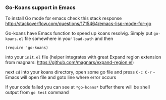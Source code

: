 ### Go-Koans support in Emacs

To install Go mode for emacs check this stack response http://stackoverflow.com/questions/1715464/emacs-lisp-mode-for-go

Go-koans have Emacs function to speed up koans resolvig. Simply put `go-koans.el` file somewhere in your `load-path`
and then

    (require 'go-koans)

into your `init.el` file (helper integrates with great Expand region extension from magnars: https://github.com/magnars/expand-region.el)

next `cd` into your koans directory, open some go file and press `C-c C-r` - Emacs will open file and goto line where error occurs

If your code failed you can see at `*go-koans*` buffer there will be shell output from `go test` command


